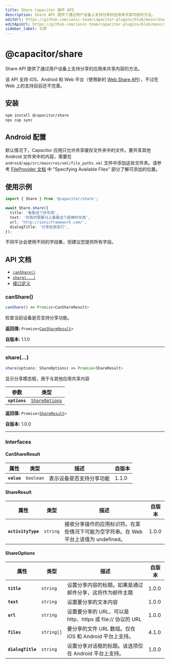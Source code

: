 ```yaml
---
title: Share Capacitor 插件 API
description: Share API 提供了通过用户设备上支持分享的应用来共享内容的方法。
editUrl: https://github.com/ionic-team/capacitor-plugins/blob/main/share/README.md
editApiUrl: https://github.com/ionic-team/capacitor-plugins/blob/main/share/src/definitions.ts
sidebar_label: 分享
---
```


# @capacitor/share

Share API 提供了通过用户设备上支持分享的应用来共享内容的方法。

该 API 支持 iOS、Android 和 Web 平台（使用新的 [Web Share API](https://web.dev/web-share/)），不过在 Web 上的支持目前还不完善。

## 安装

```bash
npm install @capacitor/share
npx cap sync
```

## Android 配置

默认情况下，Capacitor 应用只允许共享缓存文件夹中的文件。要共享其他 Android 文件夹中的内容，需要在 `android/app/src/main/res/xml/file_paths.xml` 文件中添加这些文件夹。请参考 [FileProvider 文档](https://developer.android.com/reference/androidx/core/content/FileProvider) 中 "Specifying Available Files" 部分了解可添加的位置。

## 使用示例

```typescript
import { Share } from '@capacitor/share';

await Share.share({
  title: '看看这个好东西',
  text: '你真的需要马上看看这个超棒的东西',
  url: 'http://ionicframework.com/',
  dialogTitle: '分享给朋友们',
});
```

不同平台会使用不同的字段集，但建议您提供所有字段。

## API 文档

<docgen-index>

- [`canShare()`](#canshare)
- [`share(...)`](#share)
- [接口定义](#interfaces)

</docgen-index>

<docgen-api>

### canShare()

```typescript
canShare() => Promise<CanShareResult>
```

检查当前设备是否支持分享功能。

**返回值:** <code>Promise&lt;<a href="#canshareresult">CanShareResult</a>&gt;</code>

**自版本:** 1.1.0

---

### share(...)

```typescript
share(options: ShareOptions) => Promise<ShareResult>
```

显示分享模态框，用于与其他应用共享内容

| 参数          | 类型                                                  |
| ------------- | ----------------------------------------------------- |
| **`options`** | <code><a href="#shareoptions">ShareOptions</a></code> |

**返回值:** <code>Promise&lt;<a href="#shareresult">ShareResult</a>&gt;</code>

**自版本:** 1.0.0

---

### Interfaces

#### CanShareResult

| 属性        | 类型                 | 描述                     | 自版本 |
| ----------- | -------------------- | ------------------------ | ------ |
| **`value`** | <code>boolean</code> | 表示设备是否支持分享功能 | 1.1.0  |

#### ShareResult

| 属性               | 类型                | 描述                                                                                  | 自版本 |
| ------------------ | ------------------- | ------------------------------------------------------------------------------------- | ------ |
| **`activityType`** | <code>string</code> | 接收分享操作的应用标识符。在某些情况下可能为空字符串。在 Web 平台上该值为 undefined。 | 1.0.0  |

#### ShareOptions

| 属性              | 类型                  | 描述                                                       | 自版本 |
| ----------------- | --------------------- | ---------------------------------------------------------- | ------ |
| **`title`**       | <code>string</code>   | 设置分享内容的标题。如果是通过邮件分享，这将作为邮件主题   | 1.0.0  |
| **`text`**        | <code>string</code>   | 设置要分享的文本内容                                       | 1.0.0  |
| **`url`**         | <code>string</code>   | 设置要分享的 URL，可以是 http、https 或 file:// 协议的 URL | 1.0.0  |
| **`files`**       | <code>string[]</code> | 要分享的文件 URL 数组。仅在 iOS 和 Android 平台上支持。    | 4.1.0  |
| **`dialogTitle`** | <code>string</code>   | 设置分享对话框的标题。该选项仅在 Android 平台上支持。      | 1.0.0  |

</docgen-api>
